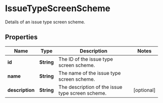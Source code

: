 

# IssueTypeScreenScheme

Details of an issue type screen scheme.

## Properties

Name | Type | Description | Notes
------------ | ------------- | ------------- | -------------
**id** | **String** | The ID of the issue type screen scheme. | 
**name** | **String** | The name of the issue type screen scheme. | 
**description** | **String** | The description of the issue type screen scheme. |  [optional]



